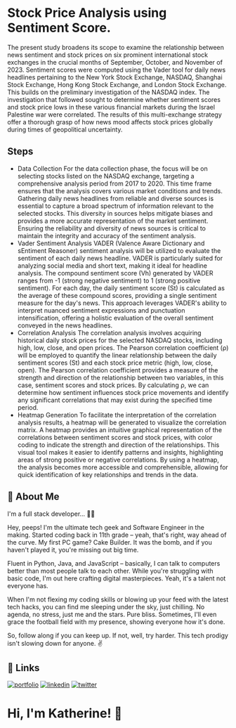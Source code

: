 
# Stock Price Analysis using Sentiment Score.

The present study broadens its scope to examine the relationship between news sentiment and stock prices on six prominent international stock exchanges in the crucial months of September, October, and November of 2023. Sentiment scores were computed using the Vader tool for daily news headlines pertaining to the New York Stock Exchange, NASDAQ, Shanghai Stock Exchange, Hong Kong Stock Exchange, and London Stock Exchange. This builds on the preliminary investigation of the NASDAQ index. The investigation that followed sought to determine whether sentiment scores and stock price lows in these various financial markets during the Israel Palestine war were correlated. The results of this multi-exchange strategy offer a thorough grasp of how news mood affects stock prices globally during times of geopolitical uncertainty.

## Steps

- Data Collection
For the data collection phase, the focus will be on selecting stocks listed on the NASDAQ exchange, targeting a comprehensive analysis period from 2017 to 2020. This time frame ensures that the analysis covers various market conditions and trends. Gathering daily news headlines from reliable and diverse sources is essential to capture a broad spectrum of information relevant to the selected stocks. This diversity in sources helps mitigate biases and provides a more accurate representation of the market sentiment. Ensuring the reliability and diversity of news sources is critical to maintain the integrity and accuracy of the sentiment analysis.
- Vader Sentiment Analysis
VADER (Valence Aware Dictionary and sEntiment Reasoner) sentiment analysis will be utilized to evaluate the sentiment of each daily news headline. VADER is particularly suited for analyzing social media and short text, making it ideal for headline analysis. The compound sentiment score (Vh) generated by VADER ranges from -1 (strong negative sentiment) to 1 (strong positive sentiment). For each day, the daily sentiment score (St) is calculated as the average of these compound scores, providing a single sentiment measure for the day's news. This approach leverages VADER's ability to interpret nuanced sentiment expressions and punctuation intensification, offering a holistic evaluation of the overall sentiment conveyed in the news headlines.
- Correlation Analysis
The correlation analysis involves acquiring historical daily stock prices for the selected NASDAQ stocks, including high, low, close, and open prices. The Pearson correlation coefficient (ρ) will be employed to quantify the linear relationship between the daily sentiment scores (St) and each stock price metric (high, low, close, open). The Pearson correlation coefficient provides a measure of the strength and direction of the relationship between two variables, in this case, sentiment scores and stock prices. By calculating ρ, we can determine how sentiment influences stock price movements and identify any significant correlations that may exist during the specified time period.
- Heatmap Generation
To facilitate the interpretation of the correlation analysis results, a heatmap will be generated to visualize the correlation matrix. A heatmap provides an intuitive graphical representation of the correlations between sentiment scores and stock prices, with color coding to indicate the strength and direction of the relationships. This visual tool makes it easier to identify patterns and insights, highlighting areas of strong positive or negative correlations. By using a heatmap, the analysis becomes more accessible and comprehensible, allowing for quick identification of key relationships and trends in the data.

## 🚀 About Me
I'm a full stack developer... 🧑‍💻

Hey, peeps! I'm the ultimate tech geek and Software Engineer in the making. Started coding back in 11th grade – yeah, that's right, way ahead of the curve. My first PC game? Cake Builder. It was the bomb, and if you haven't played it, you're missing out big time.

Fluent in Python, Java, and JavaScript – basically, I can talk to computers better than most people talk to each other. While you're struggling with basic code, I'm out here crafting digital masterpieces. Yeah, it's a talent not everyone has.

When I'm not flexing my coding skills or blowing up your feed with the latest tech hacks, you can find me sleeping under the sky, just chilling. No agenda, no stress, just me and the stars. Pure bliss. Sometimes, I'll even grace the football field with my presence, showing everyone how it's done.

So, follow along if you can keep up. If not, well, try harder. This tech prodigy isn't slowing down for anyone. ✌️


## 🔗 Links
[![portfolio](https://img.shields.io/badge/my_portfolio-000?style=for-the-badge&logo=ko-fi&logoColor=white)](https://none-c16111.webflow.io/)
[![linkedin](https://img.shields.io/badge/linkedin-0A66C2?style=for-the-badge&logo=linkedin&logoColor=white)](https://www.linkedin.com/tanmaymandal13/)
[![twitter](https://img.shields.io/badge/twitter-1DA1F2?style=for-the-badge&logo=twitter&logoColor=white)](https://x.com/iam10mayy)


# Hi, I'm Katherine! 👋


